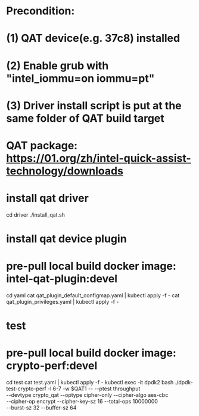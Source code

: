 # Precondition:
# (1) QAT device(e.g. 37c8) installed
# (2) Enable grub with "intel_iommu=on iommu=pt"
# (3) Driver install script is put at the same folder of QAT build target

# QAT package: https://01.org/zh/intel-quick-assist-technology/downloads

# install qat driver
cd driver
./install_qat.sh

# install qat device plugin
# pre-pull local build docker image: intel-qat-plugin:devel
cd yaml
cat qat_plugin_default_configmap.yaml | kubectl apply -f -
cat qat_plugin_privileges.yaml | kubectl apply -f -

# test
# pre-pull local build docker image: crypto-perf:devel
cd test
cat test.yaml | kubectl apply -f -
kubectl exec -it dpdk2 bash
./dpdk-test-crypto-perf -l 6-7 -w $QAT1 -- --ptest throughput\
 --devtype crypto_qat --optype cipher-only --cipher-algo aes-cbc\
 --cipher-op encrypt --cipher-key-sz 16 --total-ops 10000000\
 --burst-sz 32 --buffer-sz 64
